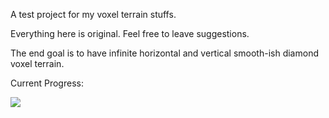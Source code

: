 A test project for my voxel terrain stuffs.

Everything here is original. Feel free to leave suggestions.

The end goal is to have infinite horizontal and vertical smooth-ish diamond voxel terrain.

Current Progress:

![](https://cdn.discordapp.com/attachments/647648571117535232/812356799226839050/unknown.png)
